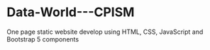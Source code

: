 # Data-World---CPISM
One page static website develop using HTML, CSS, JavaScript and Bootstrap 5 components 
